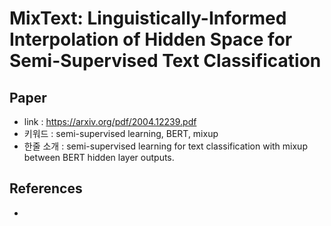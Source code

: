 # MixText: Linguistically-Informed Interpolation of Hidden Space for Semi-Supervised Text Classification

## Paper

- link : https://arxiv.org/pdf/2004.12239.pdf
- 키워드 : semi-supervised learning, BERT, mixup
- 한줄 소개 : semi-supervised learning for text classification with mixup between BERT hidden layer outputs.

## References

- 
